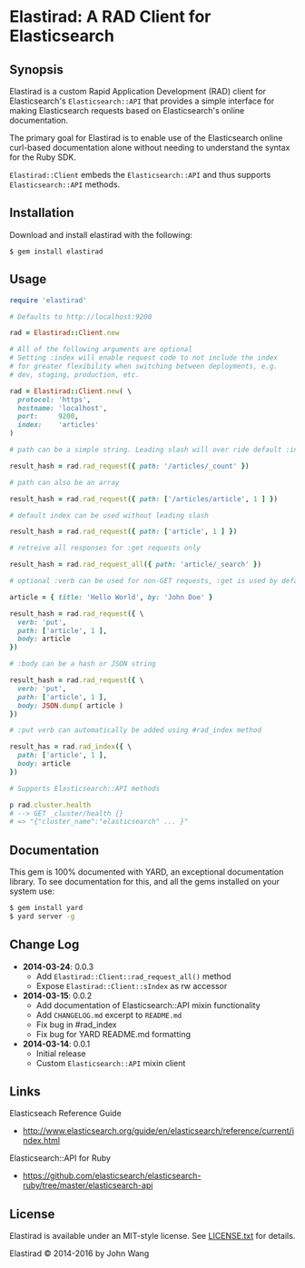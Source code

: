 Elastirad: A RAD Client for Elasticsearch
=========================================

## Synopsis

Elastirad is a custom Rapid Application Development (RAD) client for
Elasticsearch's `Elasticsearch::API` that provides a simple interface for
making Elasticsearch requests based on Elasticsearch's online documentation.

The primary goal for Elastirad is to enable use of the Elasticsearch online
curl-based documentation alone without needing to understand the syntax for
the Ruby SDK.

`Elastirad::Client` embeds the `Elasticsearch::API` and thus supports
`Elasticsearch::API` methods.

## Installation

Download and install elastirad with the following:

```
$ gem install elastirad
```

## Usage

```ruby
require 'elastirad'

# Defaults to http://localhost:9200

rad = Elastirad::Client.new

# All of the following arguments are optional
# Setting :index will enable request code to not include the index
# for greater flexibility when switching between deployments, e.g.
# dev, staging, production, etc.

rad = Elastirad::Client.new( \
  protocol: 'https',
  hostname: 'localhost',
  port:     9200,
  index:    'articles'
)

# path can be a simple string. Leading slash will over ride default :index

result_hash = rad.rad_request({ path: '/articles/_count' })

# path can also be an array

result_hash = rad.rad_request({ path: ['/articles/article', 1 ] })

# default index can be used without leading slash

result_hash = rad.rad_request({ path: ['article', 1 ] })

# retreive all responses for :get requests only

result_hash = rad.rad_request_all({ path: 'article/_search' })

# optional :verb can be used for non-GET requests, :get is used by default

article = { title: 'Hello World', by: 'John Doe' }

result_hash = rad.rad_request({ \
  verb: 'put',
  path: ['article', 1 ],
  body: article
})

# :body can be a hash or JSON string

result_hash = rad.rad_request({ \
  verb: 'put',
  path: ['article', 1 ],
  body: JSON.dump( article )
})

# :put verb can automatically be added using #rad_index method

result_has = rad.rad_index({ \
  path: ['article', 1 ],
  body: article
})

# Supports Elasticsearch::API methods

p rad.cluster.health
# --> GET _cluster/health {}
# => "{"cluster_name":"elasticsearch" ... }"
```

## Documentation

This gem is 100% documented with YARD, an exceptional documentation library. To see documentation for this, and all the gems installed on your system use:

```bash
$ gem install yard
$ yard server -g
```

## Change Log

- **2014-03-24**: 0.0.3
  - Add `Elastirad::Client::rad_request_all()` method
  - Expose `Elastirad::Client::sIndex` as rw accessor
- **2014-03-15**: 0.0.2
  - Add documentation of Elasticsearch::API mixin functionality
  - Add `CHANGELOG.md` excerpt to `README.md`
  - Fix bug in #rad_index
  - Fix bug for YARD README.md formatting
- **2014-03-14**: 0.0.1
  - Initial release
  - Custom `Elasticsearch::API` mixin client

## Links

Elasticseach Reference Guide

* http://www.elasticsearch.org/guide/en/elasticsearch/reference/current/index.html

Elasticsearch::API for Ruby

* https://github.com/elasticsearch/elasticsearch-ruby/tree/master/elasticsearch-api

## License

Elastirad is available under an MIT-style license. See [LICENSE.txt](LICENSE.txt) for details.

Elastirad &copy; 2014-2016 by John Wang
